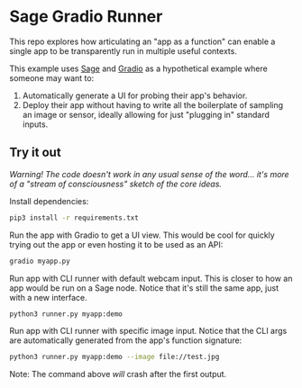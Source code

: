 # Sage Gradio Runner

This repo explores how articulating an "app as a function" can enable a single app to be transparently run in multiple useful contexts.

This example uses [Sage](https://sagecontinuum.org) and [Gradio](https://gradio.app) as a hypothetical example where someone may want to:

1. Automatically generate a UI for probing their app's behavior.
2. Deploy their app without having to write all the boilerplate of sampling an image or sensor, ideally allowing for just "plugging in" standard inputs.

## Try it out

_Warning! The code doesn't work in any usual sense of the word... it's more of a "stream of consciousness" sketch of the core ideas._

Install dependencies:

```sh
pip3 install -r requirements.txt
```

Run the app with Gradio to get a UI view. This would be cool for quickly trying out the app or even hosting it to be used as an API:

```sh
gradio myapp.py
```

Run app with CLI runner with default webcam input. This is closer to how an app would be run on a Sage node. Notice that it's still
the same app, just with a new interface.

```sh
python3 runner.py myapp:demo
```

Run app with CLI runner with specific image input. Notice that the CLI args are automatically generated from the app's function signature:

```sh
python3 runner.py myapp:demo --image file://test.jpg
```

Note: The command above _will_ crash after the first output.
